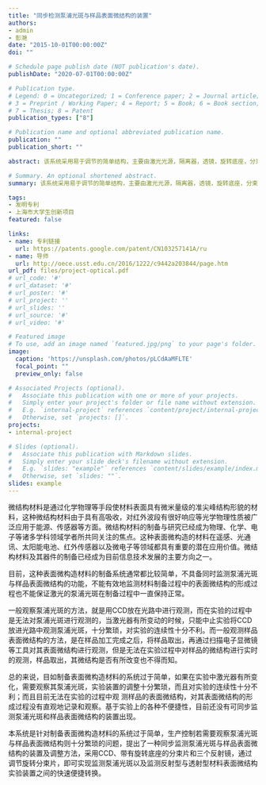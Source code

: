 ```yaml
---
title: "同步检测泵浦光斑与样品表面微结构的装置"
authors:
- admin
- 彭滟
date: "2015-10-01T00:00:00Z"
doi: ""

# Schedule page publish date (NOT publication's date).
publishDate: "2020-07-01T00:00:00Z"

# Publication type.
# Legend: 0 = Uncategorized; 1 = Conference paper; 2 = Journal article;
# 3 = Preprint / Working Paper; 4 = Report; 5 = Book; 6 = Book section;
# 7 = Thesis; 8 = Patent
publication_types: ["8"]

# Publication name and optional abbreviated publication name.
publication: ""
publication_short: ""

abstract: 该系统采用易于调节的简单结构，主要由激光光源，隔离器，透镜，旋转底座，分束片，衰减片，CCD图像传感器，样品台，二维步进电机，三个反射镜及光垃圾桶制成。激光光源发出的激光沿水平方向依次经过隔离器、透镜、分束片聚焦样品台上，分束片下方，与激光垂直方向依次排衰减片和CCD图像传感器，经分束片反射激光垂直向上依次经过第一反射镜、第二反射镜、第三反射镜后光反射回样品背面，光垃圾桶为移动件，用于遮挡光路。通过移动光垃圾桶和调整分束片方向，实现泵浦光斑与反射及透射型样品表面微结构的监测，构成简单，容易操作。

# Summary. An optional shortened abstract.
summary: 该系统采用易于调节的简单结构，主要由激光光源，隔离器，透镜，旋转底座，分束片，衰减片，CCD图像传感器，样品台，二维步进电机，三个反射镜及光垃圾桶制成。通过移动光垃圾桶和调整分束片方向，实现泵浦光斑与反射及透射型样品表面微结构的监测，构成简单，容易操作。

tags:
- 发明专利
- 上海市大学生创新项目
featured: false

links:
- name: 专利链接
  url: https://patents.google.com/patent/CN103257141A/ru
- name: 导师
  url: http://oece.usst.edu.cn/2016/1222/c9442a203844/page.htm  
url_pdf: files/project-optical.pdf
# url_code: '#'
# url_dataset: '#'
# url_poster: '#'
# url_project: ''
# url_slides: ''
# url_source: '#'
# url_video: '#'

# Featured image
# To use, add an image named `featured.jpg/png` to your page's folder. 
image:
  caption: 'https://unsplash.com/photos/pLCdAaMFLTE'
  focal_point: ""
  preview_only: false

# Associated Projects (optional).
#   Associate this publication with one or more of your projects.
#   Simply enter your project's folder or file name without extension.
#   E.g. `internal-project` references `content/project/internal-project/index.md`.
#   Otherwise, set `projects: []`.
projects:
- internal-project

# Slides (optional).
#   Associate this publication with Markdown slides.
#   Simply enter your slide deck's filename without extension.
#   E.g. `slides: "example"` references `content/slides/example/index.md`.
#   Otherwise, set `slides: ""`.
slides: example
---
```


微结构材料是通过化学物理等手段使材料表面具有微米量级的准尖峰结构形貌的材料，这种微结构材料由于具有高吸收，对红外波段有很好响应等光学物理性质被广泛应用于能源、传感器等方面。微结构材料的制备与研究已经成为物理、化学、电子等诸多学科领域学者所共同关注的焦点。这种表面微构造的材料在遥感、光通讯、太阳能电池、红外传感器以及微电子等领域都具有重要的潜在应用价值。微结构材料及其器件的制备已经成为目前信息技术发展的主要方向之一。

目前，这种表面微构造材料的制备系统通常都比较简单，不具备同时监测泵浦光斑与样品表面微结构的功能，不能有效地监测材料制备过程中的表面微结构的形成过程也不能保证激光的泵浦光斑在制备过程中一直保持正常。

一般观察泵浦光斑的方法，就是用CCD放在光路中进行观测，而在实验的过程中是无法对泵浦光斑进行观测的，当激光器有所变动的时候，只能中止实验将CCD放进光路中观测泵浦光斑，十分繁琐，对实验的连续性十分不利。而一般观测样品表面微结构的方法，是在样品加工完成之后，将样品取出，再通过扫描电子显微镜等工具对其表面微结构进行观测，但是无法在实验过程中对样品的微结构进行实时的观测，样品取出，其微结构是否有所改变也不得而知。

总的来说，目如制备表面微构造材料的系统过于简单，如果在实验中激光器有所变化，需要观察其泵浦光斑，实验装置的调整十分繁琐，而且对实验的连续性十分不利；而且目前无法在实验的过程中观 测样品的表面微结构，对其表面微结构的形成过程没有直观地记录和观察。基于实验上的各种不便捷性，目前还没有可同步监测泵浦光斑和样品表面微结构的装置出现。

本系统是针对制备表面微构造材料的系统过于简单，生产控制若需要观察泵浦光斑与样品表面微结构则十分繁琐的问题，提出了一种同步监测泵浦光斑与样品表面微结构的装置及调整方法，采用CCD、带有旋转底座的分束片和三个反射镜，通过调节旋转分束片，即可实现监测泵浦光斑以及监测反射型与透射型材料表面微结构实验装置之间的快速便捷转换。
